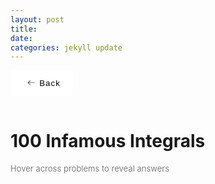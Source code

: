 ```yaml
---
layout: post
title:  
date:   
categories: jekyll update
---
```


<style>
    button {
        display: flex;
        height: 3em;
        width: 100px;
        align-items: center;
        justify-content: center;
        background-color: #eeeeee4b;
        border-radius: 3px;
        letter-spacing: 1px;
        transition: all 0.2s linear;
        cursor: pointer;
        border: none;
        background: #fff;
    }

        button > svg {
            margin-right: 5px;
            margin-left: 5px;
            font-size: 20px;
            transition: all 0.4s ease-in;
        }

        button:hover > svg {
            font-size: 1.2em;
            transform: translateX(-5px);
        }

        button:hover {
            box-shadow: 9px 9px 33px #d1d1d1, -9px -9px 33px #ffffff;
            transform: translateY(-2px);
        }
</style>

<style>
a:visited, a:link{
  color: black;
  text-decoration: none;
}
a:hover {
  color: orange;
  text-decoration: none;
}
a:active {
    color: red !important;
}
</style>

<script id="MathJax-script" async src="https://cdn.jsdelivr.net/npm/mathjax@3/es5/tex-mml-chtml.js"></script>
<link rel="stylesheet" type="text/css" href="https://tikzjax.com/v1/fonts.css">
<script src="https://tikzjax.com/v1/tikzjax.js"></script>
<script src="//i.upmath.me/latex.js"></script>

<a href="/main_pages/Projects.html" style="color:black;text-decoration:none">
<button>
    <svg height="16" width="16" xmlns="http://www.w3.org/2000/svg" version="1.1" viewBox="0 0 1024 1024"><path d="M874.690416 495.52477c0 11.2973-9.168824 20.466124-20.466124 20.466124l-604.773963 0 188.083679 188.083679c7.992021 7.992021 7.992021 20.947078 0 28.939099-4.001127 3.990894-9.240455 5.996574-14.46955 5.996574-5.239328 0-10.478655-1.995447-14.479783-5.996574l-223.00912-223.00912c-3.837398-3.837398-5.996574-9.046027-5.996574-14.46955 0-5.433756 2.159176-10.632151 5.996574-14.46955l223.019353-223.029586c7.992021-7.992021 20.957311-7.992021 28.949332 0 7.992021 8.002254 7.992021 20.957311 0 28.949332l-188.073446 188.073446 604.753497 0C865.521592 475.058646 874.690416 484.217237 874.690416 495.52477z"></path></svg>
    <span>Back</span>
</button>
</a>

<br />

<head>
    <h1>
        100 Infamous Integrals
    </h1>
    <p style="font-size:small;color:gray">Hover across problems to reveal answers</p>
</head>

<ol>
    <style>
        li .P1A{
        display: none;
        }
        li:hover .P1Q{
        display: none;
        }
        li:hover .P1A{
        display: inline;
        }
        li .P2A{
        display: none;
        }
        li:hover .P2Q{
        display: none;
        }
        li:hover .P2A{
        display: inline;
        }
        li .P3A{
        display: none;
        }
        li:hover .P3Q{
        display: none;
        }
        li:hover .P3A{
        display: inline;
        }
        li .P4A{
        display: none;
        }
        li:hover .P4Q{
        display: none;
        }
        li:hover .P4A{
        display: inline;
        }
        li .P5A{
        display: none;
        }
        li:hover .P5Q{
        display: none;
        }
        li:hover .P5A{
        display: inline;
        }
        li .P6A{
        display: none;
        }
        li:hover .P6Q{
        display: none;
        }
        li:hover .P6A{
        display: inline;
        }
        li .P7A{
        display: none;
        }
        li:hover .P7Q{
        display: none;
        }
        li:hover .P7A{
        display: inline;
        }
        li .P8A{
        display: none;
        }
        li:hover .P8Q{
        display: none;
        }
        li:hover .P8A{
        display: inline;
        }
        li .P9A{
        display: none;
        }
        li:hover .P9Q{
        display: none;
        }
        li:hover .P9A{
        display: inline;
        }
        li .P10A{
        display: none;
        }
        li:hover .P10Q{
        display: none;
        }
        li:hover .P10A{
        display: inline;
        }
        li .P11A{
        display: none;
        }
        li:hover .P11Q{
        display: none;
        }
        li:hover .P11A{
        display: inline;
        }
        li .P12A{
        display: none;
        }
        li:hover .P12Q{
        display: none;
        }
        li:hover .P12A{
        display: inline;
        }
        li .P13A{
        display: none;
        }
        li:hover .P13Q{
        display: none;
        }
        li:hover .P13A{
        display: inline;
        }
        li .P14A{
        display: none;
        }
        li:hover .P14Q{
        display: none;
        }
        li:hover .P14A{
        display: inline;
        }
        li .P15A{
        display: none;
        }
        li:hover .P15Q{
        display: none;
        }
        li:hover .P15A{
        display: inline;
        }
        li .P16A{
        display: none;
        }
        li:hover .P16Q{
        display: none;
        }
        li:hover .P16A{
        display: inline;
        }
        li .P17A{
        display: none;
        }
        li:hover .P17Q{
        display: none;
        }
        li:hover .P17A{
        display: inline;
        }
        li .P18A{
        display: none;
        }
        li:hover .P18Q{
        display: none;
        }
        li:hover .P18A{
        display: inline;
        }
        li .P19A{
        display: none;
        }
        li:hover .P19Q{
        display: none;
        }
        li:hover .P19A{
        display: inline;
        }
        li .P20A{
        display: none;
        }
        li:hover .P20Q{
        display: none;
        }
        li:hover .P20A{
        display: inline;
        }
        li .P21A{
        display: none;
        }
        li:hover .P21Q{
        display: none;
        }
        li:hover .P21A{
        display: inline;
        }
        li .P22A{
        display: none;
        }
        li:hover .P22Q{
        display: none;
        }
        li:hover .P22A{
        display: inline;
        }
        li .P23A{
        display: none;
        }
        li:hover .P23Q{
        display: none;
        }
        li:hover .P23A{
        display: inline;
        }
        li .P24A{
        display: none;
        }
        li:hover .P24Q{
        display: none;
        }
        li:hover .P24A{
        display: inline;
        }
        li .P25A{
        display: none;
        }
        li:hover .P25Q{
        display: none;
        }
        li:hover .P25A{
        display: inline;
        }
        li .P26A{
        display: none;
        }
        li:hover .P26Q{
        display: none;
        }
        li:hover .P26A{
        display: inline;
        }
        li .P27A{
        display: none;
        }
        li:hover .P27Q{
        display: none;
        }
        li:hover .P27A{
        display: inline;
        }
        li .P28A{
        display: none;
        }
        li:hover .P28Q{
        display: none;
        }
        li:hover .P28A{
        display: inline;
        }
        li .P29A{
        display: none;
        }
        li:hover .P29Q{
        display: none;
        }
        li:hover .P29A{
        display: inline;
        }
        li .P30A{
        display: none;
        }
        li:hover .P30Q{
        display: none;
        }
        li:hover .P30A{
        display: inline;
        }
        li .P31A{
        display: none;
        }
        li:hover .P31Q{
        display: none;
        }
        li:hover .P31A{
        display: inline;
        }
        li .P32A{
        display: none;
        }
        li:hover .P32Q{
        display: none;
        }
        li:hover .P32A{
        display: inline;
        }
        li .P33A{
        display: none;
        }
        li:hover .P33Q{
        display: none;
        }
        li:hover .P33A{
        display: inline;
        }
        li .P34A{
        display: none;
        }
        li:hover .P34Q{
        display: none;
        }
        li:hover .P34A{
        display: inline;
        }
        li .P35A{
        display: none;
        }
        li:hover .P35Q{
        display: none;
        }
        li:hover .P35A{
        display: inline;
        }
        li .P36A{
        display: none;
        }
        li:hover .P36Q{
        display: none;
        }
        li:hover .P36A{
        display: inline;
        }
        li .P37A{
        display: none;
        }
        li:hover .P37Q{
        display: none;
        }
        li:hover .P37A{
        display: inline;
        }
        li .P38A{
        display: none;
        }
        li:hover .P38Q{
        display: none;
        }
        li:hover .P38A{
        display: inline;
        }
        li .P39A{
        display: none;
        }
        li:hover .P39Q{
        display: none;
        }
        li:hover .P39A{
        display: inline;
        }
        li .P40A{
        display: none;
        }
        li:hover .P40Q{
        display: none;
        }
        li:hover .P40A{
        display: inline;
        }
        li .P41A{
        display: none;
        }
        li:hover .P41Q{
        display: none;
        }
        li:hover .P41A{
        display: inline;
        }
        li .P42A{
        display: none;
        }
        li:hover .P42Q{
        display: none;
        }
        li:hover .P42A{
        display: inline;
        }
        li .P43A{
        display: none;
        }
        li:hover .P43Q{
        display: none;
        }
        li:hover .P43A{
        display: inline;
        }
        li .P44A{
        display: none;
        }
        li:hover .P44Q{
        display: none;
        }
        li:hover .P44A{
        display: inline;
        }
        li .P45A{
        display: none;
        }
        li:hover .P45Q{
        display: none;
        }
        li:hover .P45A{
        display: inline;
        }
        li .P46A{
        display: none;
        }
        li:hover .P46Q{
        display: none;
        }
        li:hover .P46A{
        display: inline;
        }
        li .P47A{
        display: none;
        }
        li:hover .P47Q{
        display: none;
        }
        li:hover .P47A{
        display: inline;
        }
        li .P48A{
        display: none;
        }
        li:hover .P48Q{
        display: none;
        }
        li:hover .P48A{
        display: inline;
        }
        li .P49A{
        display: none;
        }
        li:hover .P49Q{
        display: none;
        }
        li:hover .P49A{
        display: inline;
        }
        li .P50A{
        display: none;
        }
        li:hover .P50Q{
        display: none;
        }
        li:hover .P50A{
        display: inline;
        }
        li .P51A{
        display: none;
        }
        li:hover .P51Q{
        display: none;
        }
        li:hover .P51A{
        display: inline;
        }
        li .P52A{
        display: none;
        }
        li:hover .P52Q{
        display: none;
        }
        li:hover .P52A{
        display: inline;
        }
        li .P53A{
        display: none;
        }
        li:hover .P53Q{
        display: none;
        }
        li:hover .P53A{
        display: inline;
        }
        li .P54A{
        display: none;
        }
        li:hover .P54Q{
        display: none;
        }
        li:hover .P54A{
        display: inline;
        }
        li .P55A{
        display: none;
        }
        li:hover .P55Q{
        display: none;
        }
        li:hover .P55A{
        display: inline;
        }
        li .P56A{
        display: none;
        }
        li:hover .P56Q{
        display: none;
        }
        li:hover .P56A{
        display: inline;
        }
        li .P57A{
        display: none;
        }
        li:hover .P57Q{
        display: none;
        }
        li:hover .P57A{
        display: inline;
        }
        li .P58A{
        display: none;
        }
        li:hover .P58Q{
        display: none;
        }
        li:hover .P58A{
        display: inline;
        }
        li .P59A{
        display: none;
        }
        li:hover .P59Q{
        display: none;
        }
        li:hover .P59A{
        display: inline;
        }
        li .P60A{
        display: none;
        }
        li:hover .P60Q{
        display: none;
        }
        li:hover .P60A{
        display: inline;
        }
        li .P61A{
        display: none;
        }
        li:hover .P61Q{
        display: none;
        }
        li:hover .P61A{
        display: inline;
        }
        li .P62A{
        display: none;
        }
        li:hover .P62Q{
        display: none;
        }
        li:hover .P62A{
        display: inline;
        }
        li .P63A{
        display: none;
        }
        li:hover .P63Q{
        display: none;
        }
        li:hover .P63A{
        display: inline;
        }
        li .P64A{
        display: none;
        }
        li:hover .P64Q{
        display: none;
        }
        li:hover .P64A{
        display: inline;
        }
        li .P65A{
        display: none;
        }
        li:hover .P65Q{
        display: none;
        }
        li:hover .P65A{
        display: inline;
        }
        li .P66A{
        display: none;
        }
        li:hover .P66Q{
        display: none;
        }
        li:hover .P66A{
        display: inline;
        }
        li .P67A{
        display: none;
        }
        li:hover .P67Q{
        display: none;
        }
        li:hover .P67A{
        display: inline;
        }
        li .P68A{
        display: none;
        }
        li:hover .P68Q{
        display: none;
        }
        li:hover .P68A{
        display: inline;
        }
        li .P69A{
        display: none;
        }
        li:hover .P69Q{
        display: none;
        }
        li:hover .P69A{
        display: inline;
        }
        li .P70A{
        display: none;
        }
        li:hover .P70Q{
        display: none;
        }
        li:hover .P70A{
        display: inline;
        }
        li .P71A{
        display: none;
        }
        li:hover .P71Q{
        display: none;
        }
        li:hover .P71A{
        display: inline;
        }
        li .P72A{
        display: none;
        }
        li:hover .P72Q{
        display: none;
        }
        li:hover .P72A{
        display: inline;
        }
        li .P73A{
        display: none;
        }
        li:hover .P73Q{
        display: none;
        }
        li:hover .P73A{
        display: inline;
        }
        li .P74A{
        display: none;
        }
        li:hover .P74Q{
        display: none;
        }
        li:hover .P74A{
        display: inline;
        }
        li .P75A{
        display: none;
        }
        li:hover .P75Q{
        display: none;
        }
        li:hover .P75A{
        display: inline;
        }
        li .P76A{
        display: none;
        }
        li:hover .P76Q{
        display: none;
        }
        li:hover .P76A{
        display: inline;
        }
        li .P77A{
        display: none;
        }
        li:hover .P77Q{
        display: none;
        }
        li:hover .P77A{
        display: inline;
        }
        li .P78A{
        display: none;
        }
        li:hover .P78Q{
        display: none;
        }
        li:hover .P78A{
        display: inline;
        }
        li .P79A{
        display: none;
        }
        li:hover .P79Q{
        display: none;
        }
        li:hover .P79A{
        display: inline;
        }
        li .P80A{
        display: none;
        }
        li:hover .P80Q{
        display: none;
        }
        li:hover .P80A{
        display: inline;
        }
        li .P81A{
        display: none;
        }
        li:hover .P81Q{
        display: none;
        }
        li:hover .P81A{
        display: inline;
        }
        li .P82A{
        display: none;
        }
        li:hover .P82Q{
        display: none;
        }
        li:hover .P82A{
        display: inline;
        }
        li .P83A{
        display: none;
        }
        li:hover .P83Q{
        display: none;
        }
        li:hover .P83A{
        display: inline;
        }
        li .P84A{
        display: none;
        }
        li:hover .P84Q{
        display: none;
        }
        li:hover .P84A{
        display: inline;
        }
        li .P85A{
        display: none;
        }
        li:hover .P85Q{
        display: none;
        }
        li:hover .P85A{
        display: inline;
        }
        li .P86A{
        display: none;
        }
        li:hover .P86Q{
        display: none;
        }
        li:hover .P86A{
        display: inline;
        }
        li .P87A{
        display: none;
        }
        li:hover .P87Q{
        display: none;
        }
        li:hover .P87A{
        display: inline;
        }
        li .P88A{
        display: none;
        }
        li:hover .P88Q{
        display: none;
        }
        li:hover .P88A{
        display: inline;
        }
        li .P89A{
        display: none;
        }
        li:hover .P89Q{
        display: none;
        }
        li:hover .P89A{
        display: inline;
        }
        li .P90A{
        display: none;
        }
        li:hover .P90Q{
        display: none;
        }
        li:hover .P90A{
        display: inline;
        }
        li .P91A{
        display: none;
        }
        li:hover .P91Q{
        display: none;
        }
        li:hover .P91A{
        display: inline;
        }
        li .P92A{
        display: none;
        }
        li:hover .P92Q{
        display: none;
        }
        li:hover .P92A{
        display: inline;
        }
        li .P93A{
        display: none;
        }
        li:hover .P93Q{
        display: none;
        }
        li:hover .P93A{
        display: inline;
        }
        li .P94A{
        display: none;
        }
        li:hover .P94Q{
        display: none;
        }
        li:hover .P94A{
        display: inline;
        }
        li .P95A{
        display: none;
        }
        li:hover .P95Q{
        display: none;
        }
        li:hover .P95A{
        display: inline;
        }
        li .P96A{
        display: none;
        }
        li:hover .P96Q{
        display: none;
        }
        li:hover .P96A{
        display: inline;
        }
        li .P97A{
        display: none;
        }
        li:hover .P97Q{
        display: none;
        }
        li:hover .P97A{
        display: inline;
        }
        li .P98A{
        display: none;
        }
        li:hover .P98Q{
        display: none;
        }
        li:hover .P98A{
        display: inline;
        }
        li .P99A{
        display: none;
        }
        li:hover .P99Q{
        display: none;
        }
        li:hover .P99A{
        display: inline;
        }
        li .P100A{
        display: none;
        }
        li:hover .P100Q{
        display: none;
        }
        li:hover .P100A{
        display: inline;
        }

    </style>
    <li>
        <span class="P1Q"> \[ \int_{0}^{\pi/2} \ln(\sin x)\text{d}x \] </span> 
        <span class="P1A"> \[ -\frac{\pi}{2}\ln 2 \] </span> 
    </li>
    <li>
        <span class="P2Q"> \[ \int_{0}^{\pi/4} \ln(\tan x)\text{d}x \] </span> 
        <span class="P2A"> \[ -G \] </span>
    </li>
    <li>
        <span class="P3Q"> \[ \int_{0}^{\pi/4} \ln(1+\tan x)\text{d}x \] </span> 
        <span class="P3A"> \[ -G \] </span>
    </li>
    <li>
        <span class="P4Q"> \[ \int\sqrt{\tan x}\text{d}x \] </span> 
        <span class="P4A"> \[ -G \] </span>
    </li>
    <li>
        <span class="P24Q"> \[ \int\frac{\sqrt{\tan x}}{\sin 2x}\text{d}x \] </span>
        <span class="P24A"> [  ] </span>
    </li>
    <li>
        <span class="P5Q"> \[ \int_{0}^{1} \ln(x)\ln(1-x)\text{d}x \] </span> 
        <span class="P5A"> \[ -G \] </span>
    </li>
    <li>
        <span class="P6Q"> \[ \int_{0}^{1} \ln(x)\ln(1+x)\text{d}x \] </span> 
        <span class="P6A"> \[ -G \] </span>
    </li>
    <li>
        <span class="P7Q"> \[ \int_{0}^{1} \ln(1+x)\ln(1-x)\text{d}x \] </span> 
        <span class="P7A"> \[ -G \] </span>
    </li>
    <li>
        <span class="P56Q"> \[ \int_{0}^{1} \ln(x)\ln(1+x^2)\text{d}x \] </span>
        <span class="P56A"> [  ] </span>
    </li>
    <li>
        <span class="P8Q"> \[ \int_{0}^{\infty} \frac{\cos ax-\cos bx}{x}\text{d}x \] </span> 
        <span class="P8A"> \[ -G \] </span>
    </li>
    <li>
        <span class="P9Q"> \[ \int_{0}^{\infty} \frac{\cos ax-\cos bx}{x^2}\text{d}x \] </span> 
        <span class="P9A"> \[ -G \] </span>
    </li>
    <li>
        <span class="P37Q"> \[ \int_{0}^{1} \frac{x^a-x^b}{\ln x} {d}x \ \ (a, b\geq 0)\] </span>
        <span class="P37A"> [  ] </span>
    </li>
    <li>
        <span class="P10Q"> \[ \int_{0}^{\pi} \ln(a+b\cos x)\text{d}x\ \ (a, b>0) \] </span> 
        <span class="P10A"> \[ -G \] </span>
    </li>
    <li>
        <span class="P11Q"> \[ \int_{0}^{\pi}\ln(a\sin x+b\cos x)\text{d}x\ \ (a, b>0) \] </span> 
        <span class="P11A"> \[ -G \] </span>
    </li>
    <li>
        <span class="P33Q"> \[ \int_{0}^{\frac{\pi}{2}}\ln(a\sin^2 x+b\cos^2 x)\text{d}x\ \ (a, b>0) \] </span>
        <span class="P33A"> \[ \pi\ln\left(\frac{\sqrt{a}+\sqrt{b}}{2}\right) \] </span>
    </li>
    <li>
        <span class="P12Q"> \[ \int_{0}^{\infty} \frac{1}{(x+\frac{1}{x})^2}{d}x \] </span>
        <span class="P12A"> \[ G \] </span>
    </li>
    <li>
        <span class="P13Q"> \[ \int_{0}^{\infty} \frac{1}{(x^2+\frac{1}{x^2})^2}{d}x \] </span>
        <span class="P13A"> [  ] </span>
    </li>
    <li>
        <span class="P17Q"> \[ \int_{0}^{\infty} \frac{1}{(x^3+\frac{1}{x^3})^2}{d}x \] </span>
        <span class="P17A"> [  ] </span>
    </li>
    <li>
        <span class="P16Q"> \[ \int_{0}^{\infty} \frac{1}{(x+\frac{1}{x})^3}{d}x \] </span>
        <span class="P16A"> [  ] </span>
    </li>
    <li>
        <span class="P14Q"> \[ \int_{0}^{\infty} \frac{1}{(x^2+\frac{1}{x^2})^3}{d}x \] </span>
        <span class="P14A"> [  ] </span>
    </li>
    <li>
        <span class="P15Q"> \[ \int_{0}^{\infty} \frac{1}{(x^3+\frac{1}{x^3})^3}{d}x \] </span>
        <span class="P15A"> [  ] </span>
    </li>
    <li>
        <span class="P18Q"> \[ \int \frac{1}{x^3+1}{d}x \] </span>
        <span class="P18A"> [  ] </span>
    </li>
    <li>
        <span class="P19Q"> \[ \int \frac{1}{x^4+1}{d}x \] </span>
        <span class="P19A"> [  ] </span>
    </li>
    <li>
        <span class="P20Q"> \[ \int \frac{1}{e^x+1}{d}x \] </span>
        <span class="P20A"> [  ] </span>
    </li>
    <li>
        <span class="P21Q"> \[ \int \frac{1}{\sin x+1}{d}x \] </span>
        <span class="P21A"> [  ] </span>
    </li>
    <li>
        <span class="P23Q"> \[ \int \frac{1}{\sin x-1}{d}x \] </span>
        <span class="P23A"> [  ] </span>
    </li>
    <li>
        <span class="P22Q"> \[ \int \frac{1}{\tan x+1}{d}x \] </span>
        <span class="P22A"> [  ] </span>
    </li>
    <li>
        <span class="P25Q"> \[ \int \cos(\ln x)\text{d}x \] </span>
        <span class="P25A"> [  ] </span>
    </li>
    <li>
        <span class="P26Q"> \[ \int_{0}^{\infty} \frac{\sin x}{x}\text{d}x \] </span>
        <span class="P26A"> [  ] </span>
    </li>
    <li>
        <span class="P28Q"> \[ \int_{0}^{\infty} \frac{\sin x}{x^n}\text{d}x\ \ (0<n<2)\] </span>
        <span class="P28A"> [  ] </span>
    </li>
    <li>
        <span class="P29Q"> \[ \int_{0}^{\infty} \frac{\tan x}{x}\text{d}x \] </span>
        <span class="P29A"> [  ] </span>
    </li>
    <li>
        <span class="P27Q"> \[ \int_{0}^{1} \frac{x}{\sin x}\text{d}x \] </span>
        <span class="P27A"> [  ] </span>
    </li>
    <li>
        <span class="P30Q"> \[ \int \sqrt{(\sin ax+b\sin((a+1)x)+\sin((a+2)x))^2+(\cos ax+b\cos((a+1)x)+\cos((a+2)x))^2} \text{d}x \] </span>
        <span class="P30A"> [  ] </span>
    </li>
    <li>
        <span class="P31Q"> \[ \int \tan^{-1}\left(\frac{1}{1-x+x^2}\right) \text{d}x \] </span>
        <span class="P31A"> [  ] </span>
    </li>
    <li>
        <span class="P32Q"> \[ \int_0^a \frac{x}{\cos x \cos(a-x)} \text{d}x \] </span>
        <span class="P32A"> [  ] </span>
    </li>
    <li>
        <span class="P34Q"> \[ \int \frac{1+x+\frac{x^2}{2!}+\frac{x^3}{3!}+\frac{x^4}{4!}+\dots+\frac{x^{n-1}}{(n-1)!}}{1+x+\frac{x^2}{2!}+\frac{x^3}{3!}+\frac{x^4}{4!}+\dots+\frac{x^n}{n!}} \text{d}x \] </span>
        <span class="P34A"> [  ] </span>
    </li>
    <li>
        <span class="P35Q"> \[ \int  \frac{a^x}{a^x + b^x} \text{d}x\ \ (a, b>0) \] </span>
        <span class="P35A"> [  ] </span>
    </li>
    <li>
        <span class="P38Q"> \[ \int_{a}^{b} f(x)\int_{0}^{x}f(t)\text{d}t \text{d}x \] </span>
        <span class="P38A"> \[  \frac{1}{2}\left[\left(\int_{0}^{b}f(t)\text{d}t\right)^2-\left(\int_{0}^{a}f(t)\text{d}t\right)^2\right]\] </span>
    </li>
    <li>
        <span class="P39Q"> \[ \int_{a}^{b} f(g(x))f'(x)+f(g^{-1}(x))f'(x) \text{d}x\quad \text{given}\quad  g(a)=b, g(b)=a\] </span>
        <span class="P39A"> \[f(b)^2-f(a)^2\] </span>
    </li>
    <li>
        <span class="P40Q"> \[ \int_{a}^{b} f(x)\text{d}x+\int_{f(a)}^{f(b)}f^{-1}(x) \text{d}x \] </span>
        <span class="P40A"> \[bf(b)-af(a)\] </span>
    </li>
    <li>
        <span class="P41Q"> \[ \int_{a}^{b}\sqrt{r^2-x^2}\text{d}x\ \ (-r\leq a\leq 0\leq b\leq r) \] </span>
        <span class="P41A"> [  ] </span>
    </li>
    <li>
        <span class="P42Q"> \[ \int_{0}^{\infty} \frac{\ln(1+x^2)}{1+x^2} \text{d}x \] </span>
        <span class="P42A"> [  ] </span>
    </li>
    <li>
        <span class="P52Q"> \[ \int_{0}^{1} \frac{\ln\left(x+\frac{1}{x}\right)}{x+\frac{1}{x}} \text{d}x \] </span>
        <span class="P52A"> [  ] </span>
    </li>
    <li>
        <span class="P43Q"> \[ \int_{0}^{1} \frac{\ln(1+x)}{x} \text{d}x \] </span>
        <span class="P43A"> [  ] </span>
    </li>
    <li>
        <span class="P51Q"> \[ \int_{0}^{1} \frac{\ln(1-x)}{x} \text{d}x \] </span>
        <span class="P51A"> [  ] </span>
    </li>
    <li>
        <span class="P44Q"> \[ \int_{0}^{\infty} \frac{\ln x}{1-x^2} \text{d}x \] </span>
        <span class="P44A"> [  ] </span>
    </li>
    <li>
        <span class="P45Q"> \[ \int_{0}^{\infty} \frac{\ln(1+x)}{1+x^2} \text{d}x \] </span>
        <span class="P45A"> [  ] </span>
    </li>
    <li>
        <span class="P46Q"> \[ \int_{0}^{1} \frac{\ln(1+x+x^2)}{x} \text{d}x \] </span>
        <span class="P46A"> [  ] </span>
    </li>
    <li>
        <span class="P47Q"> \[ \int_{0}^{1} \frac{x-1}{(x+1)\ln x} \text{d}x \] </span>
        <span class="P47A"> [  ] </span>
    </li>
    <li>
        <span class="P48Q"> \[ \int_{0}^{\infty} \left(\frac{\ln x}{x}\right)^n \text{d}x\ \ (n\in\mathbb{N}) \] </span>
        <span class="P48A"> [  ] </span>
    </li>
    <li>
        <span class="P49Q"> \[ \int_{0}^{\infty} \left(\frac{\ln x}{x+1}\right)^2 \text{d}x\] </span>
        <span class="P49A"> [  ] </span>
    </li>
    <li>
        <span class="P50Q"> \[ \int_{0}^{\infty} \left(\frac{\ln x}{(x+1)^2+1}\right)^2 \text{d}x\] </span>
        <span class="P50A"> [  ] </span>
    </li>
    <li>
        <span class="P53Q"> \[ \int_{0}^{a} \ln\Gamma(x) \text{d}x\] </span>
        <span class="P53A"> [  ] </span>
    </li>
    <li>
        <span class="P54Q"> \[ \int_{0}^{1} \sin(\pi x)\ln\Gamma(x) \text{d}x\] </span>
        <span class="P54A"> [  ] </span>
    </li>
    <li>
        <span class="P55Q"> \[ \int_{0}^{1} \frac{1}{\Gamma(x)^2+\pi\csc(\pi x)} \text{d}x\] </span>
        <span class="P55A"> [  ] </span>
    </li>
    <li>
        <span class="P57Q"> \[ \int_{0}^{1} \frac{(\tan^{-1}(x))^2}{x} \text{d}x\] </span>
        <span class="P57A"> [  ] </span>
    </li>
    <li>
        <span class="P58Q"> \[ \int_{0}^{1} \frac{\tan^{-1}(x)}{1+x} \text{d}x\] </span>
        <span class="P58A"> [  ] </span>
    </li>
    <li>
        <span class="P59Q"> \[ \int_{0}^{1} \frac{\tan^{-1}(x^2)}{1+x^2} \text{d}x\] </span>
        <span class="P59A"> [  ] </span>
    </li>
    <li>
        <span class="P60Q"> \[ \int_{0}^{\infty} \frac{\tan^{-1}(x)}{(1+x)\sqrt{x}} \text{d}x\] </span>
        <span class="P60A"> [  ] </span>
    </li>
    <li>
        <span class="P61Q"> \[ \int_{0}^{1} \tan^{-1}\left(\frac{1-x}{x}+\frac{x}{1-x}\right) \text{d}x\] </span>
        <span class="P61A"> [  ] </span>
    </li>
    <li>
        <span class="P62Q"> \[ \int_{0}^{1} \frac{\tan^{-1}(x)}{x^{4/3}} \text{d}x\] </span>
        <span class="P62A"> [  ] </span>
    </li>
    <li>
        <span class="P63Q"> \[ \int_{0}^{1} \frac{\tan^{-1}(x^n)}{x} \text{d}x\ \ (n\in\mathbb{N})\] </span>
        <span class="P63A"> [  ] </span>
    </li>
    <li>
        <span class="P64Q"> \[ \int_{a}^{b} \frac{\tan^{-1}\left(\frac{x}{a}\right)+\tan^{-1}\left(\frac{x}{b}\right)}{x} \text{d}x\ \ (a, b>0)\] </span>
        <span class="P64A"> [  ] </span>
    </li>
    <!--
    <li>
        <span class="P65"[ int 	ext{d}x ] </span>
        <span class="P65"> [  ] </span>
    </li>
    <li>
        <span class="P66"[ int 	ext{d}x ] </span>
        <span class="P66"> [  ] </span>
    </li>
    <li>
        <span class="P67"[ int 	ext{d}x ] </span>
        <span class="P67"> [  ] </span>
    </li>
    <li>
        <span class="P68"[ int 	ext{d}x ] </span>
        <span class="P68"> [  ] </span>
    </li>
    <li>
        <span class="P69"[ int 	ext{d}x ] </span>
        <span class="P69"> [  ] </span>
    </li>
    <li>
        <span class="P70"[ int 	ext{d}x ] </span>
        <span class="P70"> [  ] </span>
    </li>
    <li>
        <span class="P71"[ int 	ext{d}x ] </span>
        <span class="P71"> [  ] </span>
    </li>
    <li>
        <span class="P72"[ int 	ext{d}x ] </span>
        <span class="P72"> [  ] </span>
    </li>
    <li>
        <span class="P73"[ int 	ext{d}x ] </span>
        <span class="P73"> [  ] </span>
    </li>
    <li>
        <span class="P74"[ int 	ext{d}x ] </span>
        <span class="P74"> [  ] </span>
    </li>
    <li>
        <span class="P75"[ int 	ext{d}x ] </span>
        <span class="P75"> [  ] </span>
    </li>
    <li>
        <span class="P76"[ int 	ext{d}x ] </span>
        <span class="P76"> [  ] </span>
    </li>
    <li>
        <span class="P77"[ int 	ext{d}x ] </span>
        <span class="P77"> [  ] </span>
    </li>
    <li>
        <span class="P78"[ int 	ext{d}x ] </span>
        <span class="P78"> [  ] </span>
    </li>
    <li>
        <span class="P79"[ int 	ext{d}x ] </span>
        <span class="P79"> [  ] </span>
    </li>
    <li>
        <span class="P80"[ int 	ext{d}x ] </span>
        <span class="P80"> [  ] </span>
    </li>
    <li>
        <span class="P81"[ int 	ext{d}x ] </span>
        <span class="P81"> [  ] </span>
    </li>
    <li>
        <span class="P82"[ int 	ext{d}x ] </span>
        <span class="P82"> [  ] </span>
    </li>
    <li>
        <span class="P83"[ int 	ext{d}x ] </span>
        <span class="P83"> [  ] </span>
    </li>
    <li>
        <span class="P84"[ int 	ext{d}x ] </span>
        <span class="P84"> [  ] </span>
    </li>
    <li>
        <span class="P85"[ int 	ext{d}x ] </span>
        <span class="P85"> [  ] </span>
    </li>
    <li>
        <span class="P86"[ int 	ext{d}x ] </span>
        <span class="P86"> [  ] </span>
    </li>
    <li>
        <span class="P87"[ int 	ext{d}x ] </span>
        <span class="P87"> [  ] </span>
    </li>
    <li>
        <span class="P88"[ int 	ext{d}x ] </span>
        <span class="P88"> [  ] </span>
    </li>
    <li>
        <span class="P89"[ int 	ext{d}x ] </span>
        <span class="P89"> [  ] </span>
    </li>
    <li>
        <span class="P90"[ int 	ext{d}x ] </span>
        <span class="P90"> [  ] </span>
    </li>
    <li>
        <span class="P91"[ int 	ext{d}x ] </span>
        <span class="P91"> [  ] </span>
    </li>
    <li>
        <span class="P92"[ int 	ext{d}x ] </span>
        <span class="P92"> [  ] </span>
    </li>
    <li>
        <span class="P93"[ int 	ext{d}x ] </span>
        <span class="P93"> [  ] </span>
    </li>
    <li>
        <span class="P94"[ int 	ext{d}x ] </span>
        <span class="P94"> [  ] </span>
    </li>
    <li>
        <span class="P95"[ int 	ext{d}x ] </span>
        <span class="P95"> [  ] </span>
    </li>
    <li>
        <span class="P96"[ int 	ext{d}x ] </span>
        <span class="P96"> [  ] </span>
    </li>
    <li>
        <span class="P97"[ int 	ext{d}x ] </span>
        <span class="P97"> [  ] </span>
    </li>
    <li>
        <span class="P98"[ int 	ext{d}x ] </span>
        <span class="P98"> [  ] </span>
    </li>
    <li>
        <span class="P99"[ int 	ext{d}x ] </span>
        <span class="P99"> [  ] </span>
    </li>
    <li>
        <span class="P100"[ int 	ext{d}x ] </span>
        <span class="P100"> [  ] </span>
    </li>
    -->
</ol>
